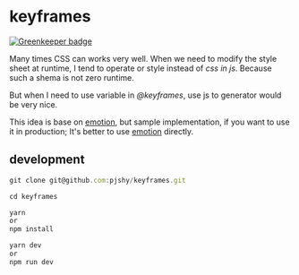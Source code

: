 # keyframes

[![Greenkeeper badge](https://badges.greenkeeper.io/pjshy/keyframes.svg)](https://greenkeeper.io/)

Many times CSS can works very well. When we need to modify the style sheet at runtime, I tend to operate or style instead of *css in js*. Because such a shema is not zero runtime.

But when I need to use variable in *@keyframes*, use js to generator would be very nice.

This idea is base on [emotion]('https://github.com/emotion-js/emotion'), but sample implementation, if you want to use it in production; It's better to use [emotion]('https://github.com/emotion-js/emotion') directly.

## development

```javascript
git clone git@github.com:pjshy/keyframes.git

cd keyframes

yarn
or
npm install

yarn dev
or
npm run dev
```